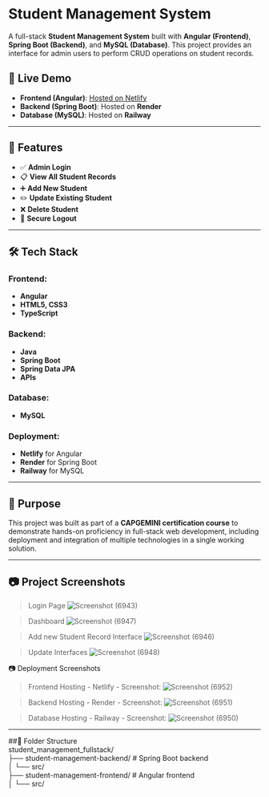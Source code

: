 # Student Management System

A full-stack **Student Management System** built with **Angular (Frontend)**, **Spring Boot (Backend)**, and **MySQL (Database)**. This project provides an interface for admin users to perform CRUD operations on student records.

## 🔗 Live Demo

- **Frontend (Angular)**: [Hosted on Netlify](https://wonderful-mermaid-d25886.netlify.app/login)  
- **Backend (Spring Boot)**: Hosted on **Render** 
- **Database (MySQL)**: Hosted on **Railway**

---

## 🚀 Features

- ✅ **Admin Login**
- 📋 **View All Student Records**
- ➕ **Add New Student**
- ✏️ **Update Existing Student**
- ❌ **Delete Student**
- 🔐 **Secure Logout**

---

## 🛠️ Tech Stack

### Frontend:
- **Angular**
- **HTML5, CSS3**
- **TypeScript**

### Backend:
- **Java**
- **Spring Boot**
- **Spring Data JPA**
- **APIs**

### Database:
- **MySQL**

### Deployment:
- **Netlify** for Angular
- **Render** for Spring Boot
- **Railway** for MySQL

---

## 🧠 Purpose

This project was built as part of a **CAPGEMINI certification course** to demonstrate hands-on proficiency in full-stack web development, including deployment and integration of multiple technologies in a single working solution.

---

## 📷 Project Screenshots

> Login Page
>![Screenshot (6943)](https://github.com/user-attachments/assets/b5ded1a9-560c-49ae-91bb-27aaa95303b1)

>Dashboard
>![Screenshot (6947)](https://github.com/user-attachments/assets/477e0380-6e9e-4a9e-a9cd-d011ec1ecef5)

>Add new Student Record Interface
>![Screenshot (6946)](https://github.com/user-attachments/assets/dda912a5-d00d-4b96-9f33-46cb5e066fbc)

>Update Interfaces
>![Screenshot (6948)](https://github.com/user-attachments/assets/19e3bfc0-1a94-4af4-8a1c-61e5e91185e5)

📷 Deployment Screenshots

>Frontend Hosting - Netlify - Screenshot:
>![Screenshot (6952)](https://github.com/user-attachments/assets/65d1d148-14d1-41f1-b4c1-7442f149ab19)

>Backend Hosting - Render - Screenshot:
>![Screenshot (6951)](https://github.com/user-attachments/assets/92ab1d12-275f-41bb-a5c3-d2b594468d04)

>Database Hosting - Railway - Screenshot:
>![Screenshot (6950)](https://github.com/user-attachments/assets/07059e00-2bfa-4ae2-abfc-334a8aafede5)



---

##📁 Folder Structure  
student_management_fullstack/  
├── student-management-backend/ # Spring Boot backend  
│ └── src/  
├── student-management-frontend/ # Angular frontend  
│ └── src/  
